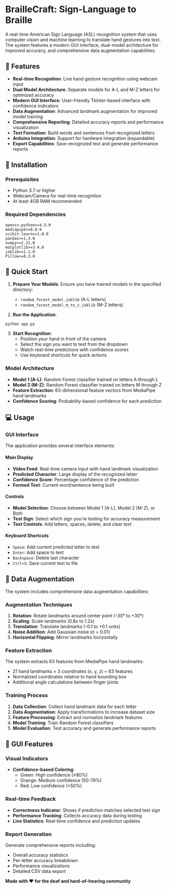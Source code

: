 # BrailleCraft: Sign-Language to Braille 
A real-time American Sign Language (ASL) recognition system that uses computer vision and machine learning to translate hand gestures into text. The system features a modern GUI interface, dual-model architecture for improved accuracy, and comprehensive data augmentation capabilities.

## 🌟 Features

- **Real-time Recognition**: Live hand gesture recognition using webcam input
- **Dual Model Architecture**: Separate models for A-L and M-Z letters for optimized accuracy
- **Modern GUI Interface**: User-friendly Tkinter-based interface with confidence indicators
- **Data Augmentation**: Advanced landmark augmentation for improved model training
- **Comprehensive Reporting**: Detailed accuracy reports and performance visualization
- **Text Formation**: Build words and sentences from recognized letters
- **Arduino Integration**: Support for hardware integration (expandable)
- **Export Capabilities**: Save recognized text and generate performance reports


## 🚀 Installation

### Prerequisites

- Python 3.7 or higher
- Webcam/Camera for real-time recognition
- At least 4GB RAM recommended


### Required Dependencies

```
opencv-python>=4.5.0
mediapipe>=0.8.0
scikit-learn>=1.0.0
pandas>=1.3.0
numpy>=1.21.0
matplotlib>=3.4.0
joblib>=1.1.0
Pillow>=8.3.0
```

## 🎯 Quick Start

1. **Prepare Your Models**: Ensure you have trained models in the specified directory:
   - `random_forest_model.joblib` (A-L letters)
   - `random_forest_model_m_to_z.joblib` (M-Z letters)

2. **Run the Application**:
```bash
python app.py
```

3. **Start Recognition**:
   - Position your hand in front of the camera
   - Select the sign you want to test from the dropdown
   - Watch real-time predictions with confidence scores
   - Use keyboard shortcuts for quick actions

### Model Architecture

- **Model 1 (A-L)**: Random Forest classifier trained on letters A through L
- **Model 2 (M-Z)**: Random Forest classifier trained on letters M through Z
- **Feature Extraction**: 63-dimensional feature vectors from MediaPipe hand landmarks
- **Confidence Scoring**: Probability-based confidence for each prediction

## 💻 Usage

### GUI Interface

The application provides several interface elements:

#### Main Display
- **Video Feed**: Real-time camera input with hand landmark visualization
- **Predicted Character**: Large display of the recognized letter
- **Confidence Score**: Percentage confidence of the prediction
- **Formed Text**: Current word/sentence being built

#### Controls
- **Model Selection**: Choose between Model 1 (A-L), Model 2 (M-Z), or Both
- **Test Sign**: Select which sign you're testing for accuracy measurement
- **Text Controls**: Add letters, spaces, delete, and clear text

#### Keyboard Shortcuts
- `Space`: Add current predicted letter to text
- `Enter`: Add space to text
- `Backspace`: Delete last character
- `Ctrl+S`: Save current text to file


## 🔄 Data Augmentation

The system includes comprehensive data augmentation capabilities:

### Augmentation Techniques

1. **Rotation**: Rotate landmarks around center point (-30° to +30°)
2. **Scaling**: Scale landmarks (0.8x to 1.2x)
3. **Translation**: Translate landmarks (-0.1 to +0.1 units)
4. **Noise Addition**: Add Gaussian noise (σ = 0.01)
5. **Horizontal Flipping**: Mirror landmarks horizontally


### Feature Extraction

The system extracts 63 features from MediaPipe hand landmarks:
- 21 hand landmarks × 3 coordinates (x, y, z) = 63 features
- Normalized coordinates relative to hand bounding box
- Additional angle calculations between finger joints

### Training Process

1. **Data Collection**: Collect hand landmark data for each letter
2. **Data Augmentation**: Apply transformations to increase dataset size
3. **Feature Processing**: Extract and normalize landmark features
4. **Model Training**: Train Random Forest classifiers
5. **Model Evaluation**: Test accuracy and generate performance reports

## 🎨 GUI Features

### Visual Indicators

- **Confidence-based Coloring**:
  - Green: High confidence (≥80%)
  - Orange: Medium confidence (50-79%)
  - Red: Low confidence (<50%)

### Real-time Feedback

- **Correctness Indicator**: Shows if prediction matches selected test sign
- **Performance Tracking**: Collects accuracy data during testing
- **Live Statistics**: Real-time confidence and prediction updates

### Report Generation

Generate comprehensive reports including:
- Overall accuracy statistics
- Per-letter accuracy breakdown
- Performance visualizations
- Detailed CSV data export


**Made with ❤️ for the deaf and hard-of-hearing community**
#
